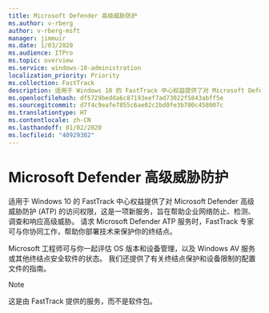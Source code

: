 ```yaml
---
title: Microsoft Defender 高级威胁防护
ms.author: v-rberg
author: v-rberg-msft
manager: jimmuir
ms.date: 1/03/2020
ms.audience: ITPro
ms.topic: overview
ms.service: windows-10-administration
localization_priority: Priority
ms.collection: FastTrack
description: 适用于 Windows 10 的 FastTrack 中心权益提供了对 Microsoft Defender 高级威胁防护 (ATP) 的访问权限，这是一项新服务，旨在帮助企业网络防止、检测、调查和响应高级威胁。
ms.openlocfilehash: df5729bedda6c87193eef7ad73022f5843abff5e
ms.sourcegitcommit: d7f4c9eafe7855c6ae02c2bd0fe3b700c458007c
ms.translationtype: HT
ms.contentlocale: zh-CN
ms.lasthandoff: 01/02/2020
ms.locfileid: "40929302"
---
```

# <a name="microsoft-defender-advanced-threat-protection"></a>Microsoft Defender 高级威胁防护

适用于 Windows 10 的 FastTrack 中心权益提供了对 Microsoft Defender 高级威胁防护 (ATP) 的访问权限，这是一项新服务，旨在帮助企业网络防止、检测、调查和响应高级威胁。 请求 Microsoft Defender ATP 服务时，FastTrack 专家可与你协同工作，帮助你部署技术来保护你的终结点。

Microsoft 工程师可与你一起评估 OS 版本和设备管理，以及 Windows AV 服务或其他终结点安全软件的状态。 我们还提供了有关终结点保护和设备限制的配置文件的指南。  

> [!NOTE]
> 这是由 FastTrack 提供的服务，而不是软件包。 